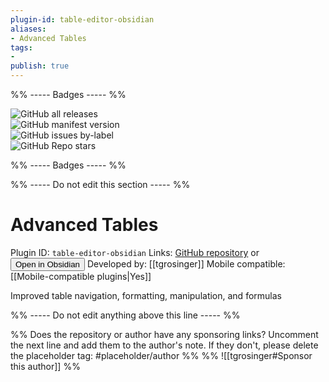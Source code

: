 ```yaml
---
plugin-id: table-editor-obsidian
aliases:
- Advanced Tables
tags: 
- 
publish: true
---
```


%% ----- Badges ----- %%

![GitHub all releases](https://img.shields.io/github/downloads/tgrosinger/advanced-tables-obsidian/total?color=573E7A&logo=github&style=for-the-badge)   
![GitHub manifest version](https://img.shields.io/github/manifest-json/v/tgrosinger/advanced-tables-obsidian?color=573E7A&logo=github&style=for-the-badge)   
![GitHub issues by-label](https://img.shields.io/github/issues/tgrosinger/advanced-tables-obsidian/help%20wanted?color=573E7A&logo=github&style=for-the-badge)   
![GitHub Repo stars](https://img.shields.io/github/stars/tgrosinger/advanced-tables-obsidian?color=573E7A&logo=github&style=for-the-badge)

%% ----- Badges ----- %%

%% ----- Do not edit this section ----- %%

# Advanced Tables

Plugin ID: `table-editor-obsidian`
Links: [GitHub repository](https://github.com/tgrosinger/advanced-tables-obsidian) or [<button id=HH>Open in Obsidian</button>](obsidian://goto-plugin?id=table-editor-obsidian)
Developed by: [[tgrosinger]]
Mobile compatible: [[Mobile-compatible plugins|Yes]]

Improved table navigation, formatting, manipulation, and formulas

%% ----- Do not edit anything above this line ----- %% 

%% Does the repository or author have any sponsoring links? Uncomment the next line and add them to the author's note. If they don't, please delete the placeholder tag: #placeholder/author %%
%% ![[tgrosinger#Sponsor this author]] %%
